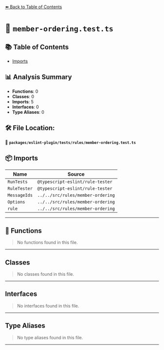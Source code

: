 [⬅️ Back to Table of Contents](../../../../index.md)

# 📄 `member-ordering.test.ts`

## 📚 Table of Contents

- [Imports](#imports)

## 📊 Analysis Summary

- **Functions**: 0
- **Classes**: 0
- **Imports**: 5
- **Interfaces**: 0
- **Type Aliases**: 0

## 🛠️ File Location:
📂 **`packages/eslint-plugin/tests/rules/member-ordering.test.ts`**

## 📦 Imports

| Name | Source |
|------|--------|
| `RunTests` | `@typescript-eslint/rule-tester` |
| `RuleTester` | `@typescript-eslint/rule-tester` |
| `MessageIds` | `../../src/rules/member-ordering` |
| `Options` | `../../src/rules/member-ordering` |
| `rule` | `../../src/rules/member-ordering` |


---

## 🔧 Functions

> No functions found in this file.


---

## Classes

> No classes found in this file.


---

## Interfaces

> No interfaces found in this file.


---

## Type Aliases

> No type aliases found in this file.


---